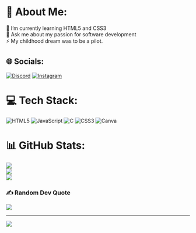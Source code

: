 # 💫 About Me:
🌱 I’m currently learning HTML5 and CSS3<br>💬 Ask me about my passion for software development<br>⚡ My childhood dream was to be a pilot.


## 🌐 Socials:
[![Discord](https://img.shields.io/badge/Discord-%237289DA.svg?logo=discord&logoColor=white)](htttps://discord.gg/706893297746182275) [![Instagram](https://img.shields.io/badge/Instagram-%23E4405F.svg?logo=Instagram&logoColor=white)](https://instagram.com/arthur_danielson) 

# 💻 Tech Stack:
![HTML5](https://img.shields.io/badge/html5-%23E34F26.svg?style=flat-square&logo=html5&logoColor=white) ![JavaScript](https://img.shields.io/badge/javascript-%23323330.svg?style=flat-square&logo=javascript&logoColor=%23F7DF1E) ![C](https://img.shields.io/badge/c-%2300599C.svg?style=flat-square&logo=c&logoColor=white) ![CSS3](https://img.shields.io/badge/css3-%231572B6.svg?style=flat-square&logo=css3&logoColor=white) ![Canva](https://img.shields.io/badge/Canva-%2300C4CC.svg?style=flat-square&logo=Canva&logoColor=white)
# 📊 GitHub Stats:
![](https://github-readme-stats.vercel.app/api?username=arthurvdanielson&theme=radical&hide_border=true&include_all_commits=false&count_private=false)<br/>
![](https://github-readme-streak-stats.herokuapp.com/?user=arthurvdanielson&theme=radical&hide_border=true)<br/>
![](https://github-readme-stats.vercel.app/api/top-langs/?username=arthurvdanielson&theme=radical&hide_border=true&include_all_commits=false&count_private=false&layout=compact)

### ✍️ Random Dev Quote
![](https://quotes-github-readme.vercel.app/api?type=horizontal&theme=radical)

---
[![](https://visitcount.itsvg.in/api?id=arthurvdanielson&icon=9&color=6)](https://visitcount.itsvg.in)

<!-- Proudly created with GPRM ( https://gprm.itsvg.in ) -->
